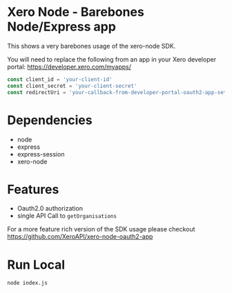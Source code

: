 # Xero Node - Barebones Node/Express app

This shows a very barebones usage of the xero-node SDK.

You will need to replace the following from an app in your Xero developer portal: https://developer.xero.com/myapps/

```javascript
const client_id = 'your-client-id'
const client_secret = 'your-client-secret'
const redirectUri = 'your-callback-from-developer-portal-oauth2-app-settings'
```

# Dependencies
* node
* express
* express-session
* xero-node

# Features
* Oauth2.0 authorization
* single API Call to `getOrganisations`

For a more feature rich version of the SDK usage please checkout https://github.com/XeroAPI/xero-node-oauth2-app

# Run Local
`node index.js`

